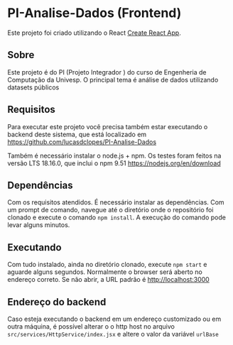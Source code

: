 # PI-Analise-Dados (Frontend)

Este projeto foi criado utilizando o React [Create React App](https://github.com/facebook/create-react-app).

## Sobre

Este projeto é do PI (Projeto Integrador ) do curso de Engenheria de Computação da Univesp. O principal tema é análise de dados utilizando datasets públicos

## Requisitos

Para executar este projeto você precisa também estar executando o backend deste sistema, que está localizado em 
https://github.com/lucasdclopes/PI-Analise-Dados

Também é necessário instalar o node.js + npm. Os testes foram feitos na versão LTS 18.16.0, que inclui o npm 9.51
https://nodejs.org/en/download

## Dependências

Com os requisitos atendidos. É necessário instalar as dependências. Com um prompt de comando, navegue até o diretório onde o repositório foi clonado e execute o comando `npm install`. A execução do comando pode levar alguns minutos.

## Executando

Com tudo instalado, ainda no diretório clonado, execute `npm start` e aguarde alguns segundos. Normalmente o browser será aberto no endereço correto. Se não abrir, a URL padrão é  [http://localhost:3000](http://localhost:3000)

## Endereço do backend

Caso esteja executando o backend em um endereço customizado ou em outra máquina, é possível alterar o o http host no arquivo `src/services/HttpService/index.jsx` e altere o valor da variável `urlBase`
